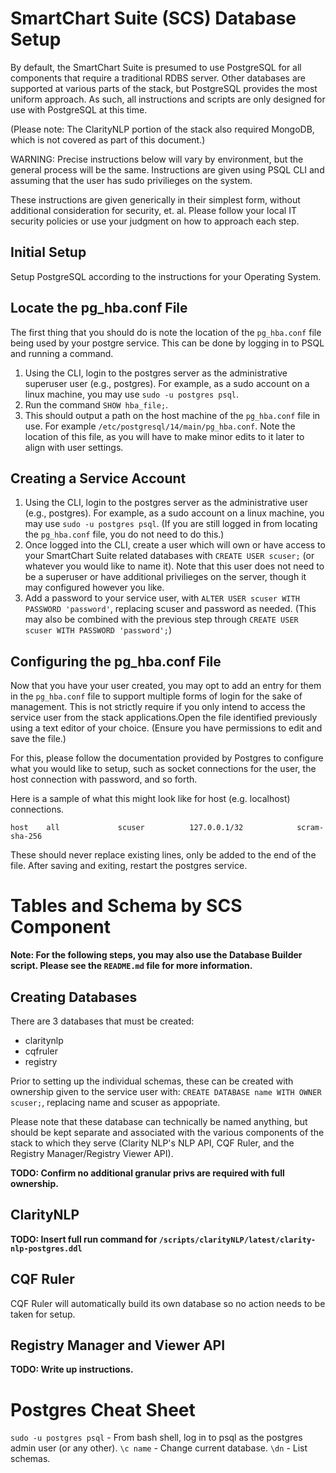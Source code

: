 # SmartChart Suite (SCS) Database Setup
By default, the SmartChart Suite is presumed to use PostgreSQL for all components that require a traditional RDBS server. Other databases are supported at various parts of the stack, but PostgreSQL provides the most uniform approach. As such, all instructions and scripts are only designed for use with PostgreSQL at this time.

(Please note: The ClarityNLP portion of the stack also required MongoDB, which is not
covered as part of this document.)

WARNING: Precise instructions below will vary by environment, but the general process will be the same. Instructions are given using PSQL CLI and assuming that the user has sudo privilieges on the system.

These instructions are given generically in their simplest form, without additional consideration for security, et. al. Please follow your local IT security policies or use your judgment on how to approach each step.


## Initial Setup

Setup PostgreSQL according to the instructions for your Operating System.

## Locate the pg_hba.conf File

The first thing that you should do is note the location of the `pg_hba.conf` file being used by your postgre service. This can be done by logging in to PSQL and running a command.

1. Using the CLI, login to the postgres server as the administrative superuser user (e.g., postgres). For example, as a sudo account on a linux machine, you may use `sudo -u postgres psql`.
2. Run the command `SHOW hba_file;`.
3. This should output a path on the host machine of the `pg_hba.conf` file in use. For example `/etc/postgresql/14/main/pg_hba.conf`. Note the location of this file, as you will have to make minor edits to it later to align with user settings.

## Creating a Service Account

1. Using the CLI, login to the postgres server as the administrative user (e.g., postgres). For example, as a sudo account on a linux machine, you may use `sudo -u postgres psql`. (If you are still logged in from locating the `pg_hba.conf` file, you do not need to do this.)
2. Once logged into the CLI, create a user which will own or have access to your SmartChart Suite related databases with `CREATE USER scuser;` (or whatever you would like to name it). Note that this user does not need to be a superuser or have additional privilieges on the server, though it may configured however you like.
3. Add a password to your service user, with `ALTER USER scuser WITH PASSWORD 'password'`, replacing scuser and password as needed. (This may also be combined with the previous step through `CREATE USER scuser WITH PASSWORD 'password';`)

## Configuring the pg_hba.conf File
Now that you have your user created, you may opt to add an entry for them in the `pg_hba.conf` file to support multiple forms of login for the sake of management. This is not strictly require if you only intend to access the service user from the stack applications.Open the file identified previously using a text editor of your choice. (Ensure you have permissions to edit and save the file.)

For this, please follow the documentation provided by Postgres to configure what you would like to setup, such as socket connections for the user, the host connection with password, and so forth.

Here is a sample of what this might look like for host (e.g. localhost) connections.
```
host    all             scuser          127.0.0.1/32            scram-sha-256
```
These should never replace existing lines, only be added to the end of the file. After saving and exiting, restart the postgres service.

# Tables and Schema by SCS Component
**Note: For the following steps, you may also use the Database Builder script. Please see the `README.md` file for more information.**

## Creating Databases
There are 3 databases that must be created:
* claritynlp
* cqfruler
* registry

Prior to setting up the individual schemas, these can be created with ownership given to the service user with: `CREATE DATABASE name WITH OWNER scuser;`, replacing name and scuser as appopriate.

Please note that these database can technically be named anything, but should be kept separate and associated with the various components of the stack to which they serve (Clarity NLP's NLP API, CQF Ruler, and the Registry Manager/Registry Viewer API).

**TODO: Confirm no additional granular privs are required with full ownership.**

## ClarityNLP

**TODO: Insert full run command for `/scripts/clarityNLP/latest/clarity-nlp-postgres.ddl`**

## CQF Ruler

CQF Ruler will automatically build its own database so no action needs to be taken for setup.

## Registry Manager and Viewer API

**TODO: Write up instructions.**

# Postgres Cheat Sheet
`sudo -u postgres psql` - From bash shell, log in to psql as the postgres admin user (or any other).
`\c name` - Change current database.
`\dn` - List schemas.